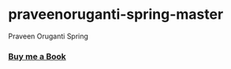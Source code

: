 # praveenoruganti-spring-master
 Praveen Oruganti Spring

### [Buy me a Book](https://bit.ly/388sUbE)



